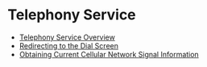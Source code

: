 # Telephony Service

- [Telephony Service Overview](telephony-overview.md)
- [Redirecting to the Dial Screen](jumping-to-the-dial-screen.md)
- [Obtaining Current Cellular Network Signal Information](cellular-network-signal-info.md)
